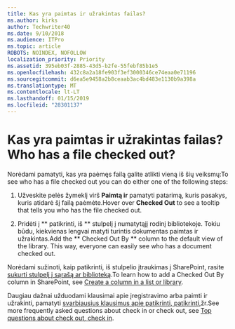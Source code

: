 ```yaml
---
title: Kas yra paimtas ir užrakintas failas?
ms.author: kirks
author: Techwriter40
ms.date: 9/10/2018
ms.audience: ITPro
ms.topic: article
ROBOTS: NOINDEX, NOFOLLOW
localization_priority: Priority
ms.assetid: 395eb03f-2885-43d5-b2fe-55febf85b1e5
ms.openlocfilehash: 432c8a2a18fe903f3ef3000346ce74eaa0e71196
ms.sourcegitcommit: d6ea5e9458a2b8ceaab3ac4bd483e1130b9a398a
ms.translationtype: MT
ms.contentlocale: lt-LT
ms.lasthandoff: 01/15/2019
ms.locfileid: "28301137"
---
```

# <a name="who-has-a-file-checked-out"></a><span data-ttu-id="09926-102">Kas yra paimtas ir užrakintas failas?</span><span class="sxs-lookup"><span data-stu-id="09926-102">Who has a file checked out?</span></span>

<span data-ttu-id="09926-103">Norėdami pamatyti, kas yra paėmęs failą galite atlikti vieną iš šių veiksmų:</span><span class="sxs-lookup"><span data-stu-id="09926-103">To see who has a file checked out you can do either one of the following steps:</span></span>
  
1. <span data-ttu-id="09926-104">Užveskite pelės žymeklį virš **Paimtą ir** pamatyti patarimą, kuris pasakys, kuris atidarė šį failą paėmėte.</span><span class="sxs-lookup"><span data-stu-id="09926-104">Hover over **Checked Out** to see a tooltip that tells you who has the file checked out.</span></span> 
    
2. <span data-ttu-id="09926-p101">Pridėti į \*\* patikrinti, iš \*\* stulpelį į numatytąjį rodinį bibliotekoje. Tokiu būdu, kiekvienas lengvai matyti turintis dokumentas paimtas ir užrakintas.</span><span class="sxs-lookup"><span data-stu-id="09926-p101">Add the \*\* Checked Out By \*\* column to the default view of the library. This way, everyone can easily see who has a document checked out.</span></span> 
    
<span data-ttu-id="09926-107">Norėdami sužinoti, kaip patikrinti, iš stulpelio įtraukimas į SharePoint, rasite [sukurti stulpelį į sąrašą ar biblioteką](https://go.microsoft.com/fwlink/?linkid=2019591).</span><span class="sxs-lookup"><span data-stu-id="09926-107">To learn how to add a Checked Out By column in SharePoint, see [Create a column in a list or library](https://go.microsoft.com/fwlink/?linkid=2019591).</span></span> 
  
<span data-ttu-id="09926-108">Daugiau dažnai užduodami klausimai apie įregistravimo arba paimti ir užrakinti, pamatyti [svarbiausius klausimus apie patikrinti, patikrinti,](https://go.microsoft.com/fwlink/?linkid=2018786)žr.</span><span class="sxs-lookup"><span data-stu-id="09926-108">See more frequently asked questions about check in or check out, see [Top questions about check out, check in](https://go.microsoft.com/fwlink/?linkid=2018786).</span></span>
  

